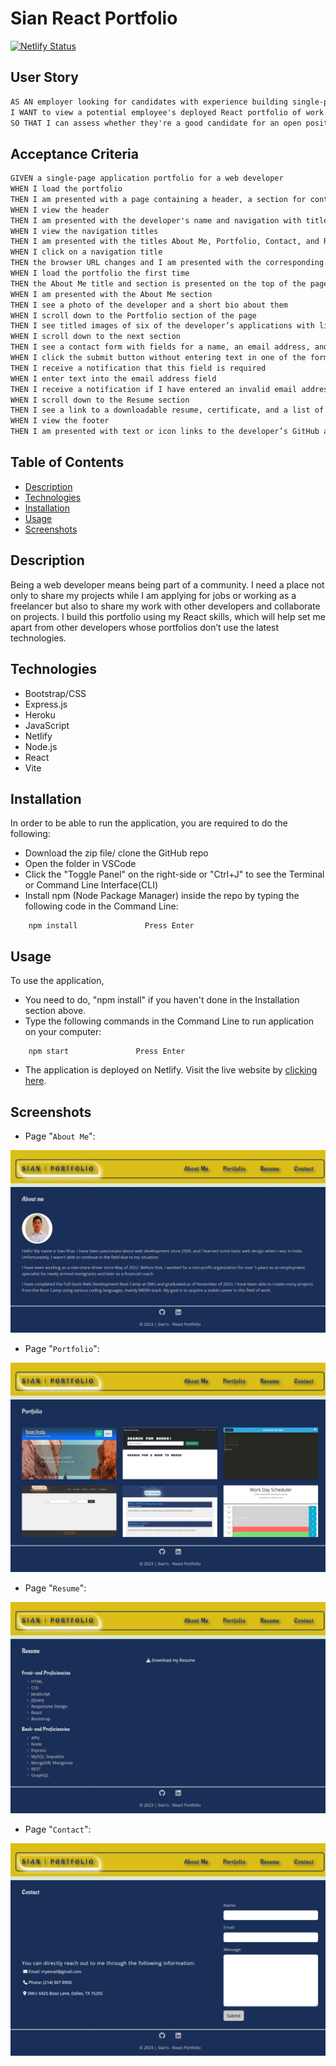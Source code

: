 # Sian React Portfolio

[![Netlify Status](https://api.netlify.com/api/v1/badges/ec59127d-872b-4184-8d5c-5515c56173e3/deploy-status)](https://app.netlify.com/sites/sian-react-portfolio/deploys)

## User Story

```md
AS AN employer looking for candidates with experience building single-page applications
I WANT to view a potential employee's deployed React portfolio of work samples
SO THAT I can assess whether they're a good candidate for an open position
```

## Acceptance Criteria

```md
GIVEN a single-page application portfolio for a web developer
WHEN I load the portfolio
THEN I am presented with a page containing a header, a section for content, and a footer
WHEN I view the header
THEN I am presented with the developer's name and navigation with titles corresponding to different sections of the portfolio
WHEN I view the navigation titles
THEN I am presented with the titles About Me, Portfolio, Contact, and Resume, and the title corresponding to the current section is highlighted
WHEN I click on a navigation title
THEN the browser URL changes and I am presented with the corresponding section below the navigation and that title is highlighted
WHEN I load the portfolio the first time
THEN the About Me title and section is presented on the top of the page
WHEN I am presented with the About Me section
THEN I see a photo of the developer and a short bio about them
WHEN I scroll down to the Portfolio section of the page
THEN I see titled images of six of the developer’s applications with links to both the deployed applications and the corresponding GitHub repositories
WHEN I scroll down to the next section
THEN I see a contact form with fields for a name, an email address, and a message
WHEN I click the submit button without entering text in one of the form fields
THEN I receive a notification that this field is required
WHEN I enter text into the email address field
THEN I receive a notification if I have entered an invalid email address
WHEN I scroll down to the Resume section
THEN I see a link to a downloadable resume, certificate, and a list of the developer’s proficiencies
WHEN I view the footer
THEN I am presented with text or icon links to the developer’s GitHub and LinkedIn profiles
```

## Table of Contents

- [Description](#description)
- [Technologies](#technologies)
- [Installation](#installation)
- [Usage](#usage)
- [Screenshots](#screenshots)

## Description

Being a web developer means being part of a community. I need a place not only to share my projects while
I am applying for jobs or working as a freelancer but also to share my work with other developers and collaborate on projects.
I build this portfolio using my React skills, which will help set me apart from other developers whose portfolios don’t use the latest technologies.

## Technologies

- Bootstrap/CSS
- Express.js
- Heroku
- JavaScript
- Netlify
- Node.js
- React
- Vite

## Installation

In order to be able to run the application, you are required to do the following:

- Download the zip file/ clone the GitHub repo
- Open the folder in VSCode
- Click the "Toggle Panel" on the right-side or "Ctrl+J" to see the Terminal or Command Line Interface(CLI)
- Install npm (Node Package Manager) inside the repo by typing the following code in the Command Line:

```
    npm install               Press Enter
```

## Usage

To use the application,

- You need to do, "npm install" if you haven't done in the Installation section above.
- Type the following commands in the Command Line to run application on your computer:

```
    npm start               Press Enter
```

- The application is deployed on Netlify. Visit the live website by [clicking here](https://sian-react-portfolio.netlify.app/).

## Screenshots

- Page "`About Me`":

![About me page Screenshot](./public/assets/screenshots/aboutme.jpeg)

- Page "`Portfolio`":

![Portfolio Screenshot](./public/assets/screenshots/portfolio.jpeg)

- Page "`Resume`":

![Resume Screenshot](./public/assets/screenshots/resume.jpeg)

- Page "`Contact`":

![Contact Screenshot](./public/assets/screenshots/contact.jpeg)
